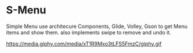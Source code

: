 # S-Menu
Simple Menu use architecure Components, Glide, Volley, Gson
to get Menu items and show them.
also implements swipe to remove and undo it.

https://media.giphy.com/media/xT1R9Mxo3tLFS5FmzC/giphy.gif
